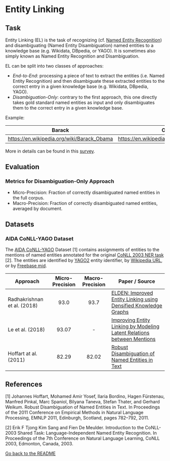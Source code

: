# Entity Linking

## Task

Entity Linking (EL) is the task of recognizing (cf. [Named Entity Recognition](named_entity_recognition.md)) and disambiguating (Named Entity Disambiguation) named entities to a knowledge base (e.g. Wikidata, DBpedia, or YAGO). It is sometimes also simply known as Named Entity Recognition and Disambiguation.

EL can be split into two classes of approaches:
* *End-to-End*: processing a piece of text to extract the entities (i.e. Named Entity Recognition) and then disambiguate these extracted entities to the correct entry in a given knowledge base (e.g. Wikidata, DBpedia, YAGO).
* *Disambiguation-Only*: contrary to the first approach, this one directly takes gold standard named entities as input and only disambiguates them to the correct entry in a given knowledge base.

Example:

| Barack | Obama | was | born | in | Hawaï |
| --- | ---| --- | --- | --- | --- |
| https://en.wikipedia.org/wiki/Barack_Obama | https://en.wikipedia.org/wiki/Barack_Obama | O | O | O | https://en.wikipedia.org/wiki/Hawaii |

More in details can be found in this [survey](http://dbgroup.cs.tsinghua.edu.cn/wangjy/papers/TKDE14-entitylinking.pdf).

## Evaluation

### Metrics for Disambiguation-Only Approach

* Micro-Precision: Fraction of correctly disambiguated named entities in the full corpus.
* Macro-Precision: Fraction of correctly disambiguated named entities, averaged by document.

## Datasets

### AIDA CoNLL-YAGO Dataset

The [AIDA CoNLL-YAGO](https://www.mpi-inf.mpg.de/departments/databases-and-information-systems/research/yago-naga/aida/downloads/) Dataset [1] contains assignments of entities to the mentions of named entities annotated for the original [CoNLL 2003 NER task](http://www.aclweb.org/anthology/W03-0419.pdf) [2]. The entities are identified by [YAGO2](http://yago-knowledge.org/) entity identifier, by [Wikipedia URL](https://en.wikipedia.org/), or by [Freebase mid](http://wiki.freebase.com/wiki/Machine_ID).

| Approach | Micro-Precision | Macro-Precision  |  Paper / Source |
| ------------- | :-----:| :----: | --- |
| Radhakrishnan et al. (2018) | 93.0 | 93.7 | [ELDEN: Improved Entity Linking using Densified Knowledge Graphs](http://aclweb.org/anthology/N18-1167) |
| Le et al. (2018) | 93.07 | - | [Improving Entity Linking by Modeling Latent Relations between Mentions](https://arxiv.org/abs/1804.10637) |
| Hoffart at al. (2011) | 82.29 | 82.02 | [Robust Disambiguation of Named Entities in Text](http://www.aclweb.org/anthology/D11-1072)

## References

[1] Johannes Hoffart, Mohamed Amir Yosef, Ilaria Bordino, Hagen Fürstenau, Manfred Pinkal, Marc Spaniol, Bilyana Taneva, Stefan Thater, and Gerhard Weikum. Robust Disambiguation of Named Entities in Text. In Proceedings of the 2011 Conference on Empirical Methods in Natural Language Processing, EMNLP 2011, Edinburgh, Scotland, pages 782–792, 2011.

[2] Erik F Tjong Kim Sang and Fien De Meulder. Introduction to the CoNLL-2003 Shared Task: Language-Independent Named Entity Recognition. In Proceedings of the 7th Conference on Natural Language Learning, CoNLL 2003, Edmonton, Canada, 2003.

[Go back to the README](README.md)